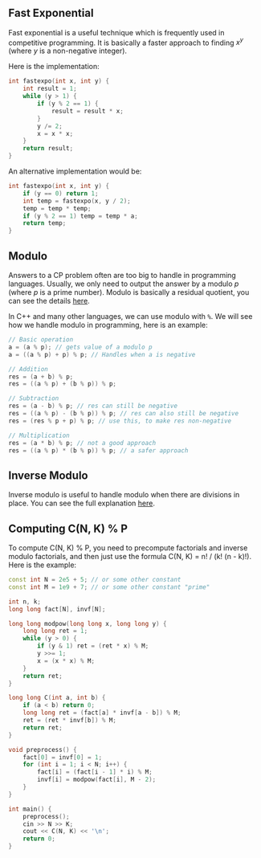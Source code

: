 ## Fast Exponential

Fast exponential is a useful technique which is frequently used in competitive programming. It is basically a faster approach to finding $x^y$ (where $y$ is a non-negative integer).

Here is the implementation:

```c++
int fastexpo(int x, int y) {
    int result = 1;
    while (y > 1) {
        if (y % 2 == 1) {
            result = result * x;
        }
        y /= 2;
        x = x * x;
    }
    return result;
}
```

An alternative implementation would be:

```c++
int fastexpo(int x, int y) {
	if (y == 0) return 1;
	int temp = fastexpo(x, y / 2);
	temp = temp * temp;
	if (y % 2 == 1) temp = temp * a;
	return temp;
}
```

## Modulo

Answers to a CP problem often are too big to handle in programming languages. Usually, we only need to output the answer by a modulo $p$ (where $p$ is a prime number). Modulo is basically a residual quotient, you can see the details [here](https://brilliant.org/wiki/modular-arithmetic/).

In C++ and many other languages, we can use modulo with `%`. We will see how we handle modulo in programming, here is an example:

```c++
// Basic operation
a = (a % p); // gets value of a modulo p
a = ((a % p) + p) % p; // Handles when a is negative

// Addition
res = (a + b) % p;
res = ((a % p) + (b % p)) % p;

// Subtraction
res = (a - b) % p; // res can still be negative
res = ((a % p) - (b % p)) % p; // res can also still be negative
res = (res % p + p) % p; // use this, to make res non-negative

// Multiplication
res = (a * b) % p; // not a good approach
res = ((a % p) * (b % p)) % p; // a safer approach
```

## Inverse Modulo

Inverse modulo is useful to handle modulo when there are divisions in place. You can see the full explanation [here](https://cp-algorithms.com/algebra/module-inverse.html).

## Computing C(N, K) % P

To compute C(N, K) % P, you need to precompute factorials and inverse modulo factorials, and then just use the formula C(N, K) = n! / (k! (n - k)!). Here is the example:

```c++
const int N = 2e5 + 5; // or some other constant
const int M = 1e9 + 7; // or some other constant "prime"

int n, k;
long long fact[N], invf[N];

long long modpow(long long x, long long y) {
    long long ret = 1;
    while (y > 0) {
        if (y & 1) ret = (ret * x) % M;
        y >>= 1;
        x = (x * x) % M;
    }
    return ret;
}

long long C(int a, int b) {
    if (a < b) return 0;
    long long ret = (fact[a] * invf[a - b]) % M;
    ret = (ret * invf[b]) % M;
    return ret;
}

void preprocess() {
    fact[0] = invf[0] = 1;
    for (int i = 1; i < N; i++) {
        fact[i] = (fact[i - 1] * i) % M;
        invf[i] = modpow(fact[i], M - 2);
    }
}

int main() {
    preprocess();
    cin >> N >> K;
    cout << C(N, K) << '\n';
    return 0;
}
```